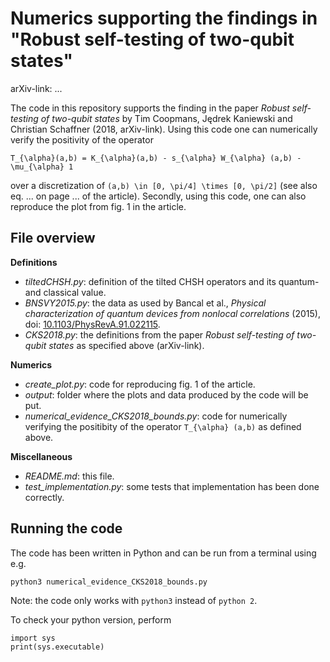 # Numerics supporting the findings in "Robust self-testing of two-qubit states"

arXiv-link: ...

The code in this repository supports the finding in the paper *Robust self-testing of two-qubit states* by Tim Coopmans, Jędrek Kaniewski and Christian Schaffner (2018, arXiv-link). Using this code one can numerically verify the positivity of the operator
```
T_{\alpha}(a,b) = K_{\alpha}(a,b) - s_{\alpha} W_{\alpha} (a,b) - \mu_{\alpha} 1
```
over a discretization of ```(a,b) \in [0, \pi/4] \times [0, \pi/2]``` (see also eq. ... on page ... of the article). Secondly, using this code, one can also reproduce the plot from fig. 1 in the article.

## File overview

**Definitions**

 - *tiltedCHSH.py*: definition of the tilted CHSH operators and its quantum- and classical value.
 - *BNSVY2015.py*: the data as used by Bancal et al., *Physical characterization of quantum devices from nonlocal correlations* (2015),  doi: [10.1103/PhysRevA.91.022115](https://journals.aps.org/pra/abstract/10.1103/PhysRevA.91.022115).
 - *CKS2018.py*: the definitions from the paper *Robust self-testing of two-qubit states* as specified above (arXiv-link).

**Numerics**

 - *create_plot.py*: code for reproducing fig. 1 of the article.
 - *output*: folder where the plots and data produced by the code will be put.
 - *numerical_evidence_CKS2018_bounds.py*: code for numerically verifying the positibity of the operator ```T_{\alpha} (a,b)``` as defined above.

**Miscellaneous**

 - *README.md*: this file.
 - *test_implementation.py*: some tests that implementation has been done correctly.


## Running the code

The code has been written in Python and can be run from a terminal using e.g.
```
python3 numerical_evidence_CKS2018_bounds.py
```

Note: the code only works with `python3` instead of `python 2`.

To check your python version, perform
```
import sys
print(sys.executable)
```


